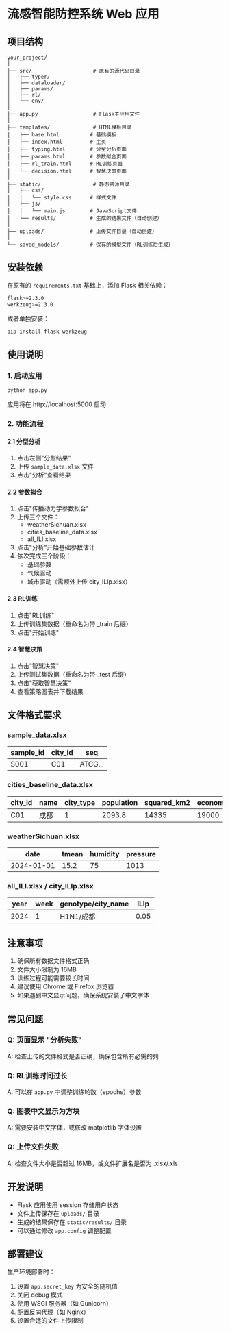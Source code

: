 # 流感智能防控系统 Web 应用

## 项目结构

```
your_project/
│
├── src/                    # 原有的源代码目录
│   ├── typer/
│   ├── dataloader/
│   ├── params/
│   ├── rl/
│   └── env/
│
├── app.py                  # Flask主应用文件
│
├── templates/              # HTML模板目录
│   ├── base.html          # 基础模板
│   ├── index.html         # 主页
│   ├── typing.html        # 分型分析页面
│   ├── params.html        # 参数拟合页面
│   ├── rl_train.html      # RL训练页面
│   └── decision.html      # 智慧决策页面
│
├── static/                 # 静态资源目录
│   ├── css/
│   │   └── style.css      # 样式文件
│   ├── js/
│   │   └── main.js        # JavaScript文件
│   └── results/           # 生成的结果文件（自动创建）
│
├── uploads/               # 上传文件目录（自动创建）
│
└── saved_models/          # 保存的模型文件（RL训练后生成）
```

## 安装依赖

在原有的 `requirements.txt` 基础上，添加 Flask 相关依赖：

```bash
flask>=2.3.0
werkzeug>=2.3.0
```

或者单独安装：

```bash
pip install flask werkzeug
```

## 使用说明

### 1. 启动应用

```bash
python app.py
```

应用将在 http://localhost:5000 启动

### 2. 功能流程

#### 2.1 分型分析
1. 点击左侧"分型结果"
2. 上传 `sample_data.xlsx` 文件
3. 点击"分析"查看结果

#### 2.2 参数拟合
1. 点击"传播动力学参数拟合"
2. 上传三个文件：
   - weatherSichuan.xlsx
   - cities_baseline_data.xlsx
   - all_ILI.xlsx
3. 点击"分析"开始基础参数估计
4. 依次完成三个阶段：
   - 基础参数
   - 气候驱动
   - 城市驱动（需额外上传 city_ILIp.xlsx）

#### 2.3 RL训练
1. 点击"RL训练"
2. 上传训练集数据（重命名为带 _train 后缀）
3. 点击"开始训练"

#### 2.4 智慧决策
1. 点击"智慧决策"
2. 上传测试集数据（重命名为带 _test 后缀）
3. 点击"获取智慧决策"
4. 查看策略图表并下载结果

## 文件格式要求

### sample_data.xlsx
| sample_id | city_id | seq |
|-----------|---------|-----|
| S001      | C01     | ATCG... |

### cities_baseline_data.xlsx
| city_id | name | city_type | population | squared_km2 | economy_base | bed_base | longitude | latitude |
|---------|------|-----------|------------|-------------|--------------|----------|-----------|----------|
| C01     | 成都  | 1         | 2093.8     | 14335       | 19000        | 12.5     | 104.06    | 30.67    |

### weatherSichuan.xlsx
| date       | tmean | humidity | pressure |
|------------|-------|----------|----------|
| 2024-01-01 | 15.2  | 75       | 1013     |

### all_ILI.xlsx / city_ILIp.xlsx
| year | week | genotype/city_name | ILIp |
|------|------|--------------------|------|
| 2024 | 1    | H1N1/成都          | 0.05 |

## 注意事项

1. 确保所有数据文件格式正确
2. 文件大小限制为 16MB
3. 训练过程可能需要较长时间
4. 建议使用 Chrome 或 Firefox 浏览器
5. 如果遇到中文显示问题，确保系统安装了中文字体

## 常见问题

### Q: 页面显示 "分析失败"
A: 检查上传的文件格式是否正确，确保包含所有必需的列

### Q: RL训练时间过长
A: 可以在 `app.py` 中调整训练轮数（epochs）参数

### Q: 图表中文显示为方块
A: 需要安装中文字体，或修改 matplotlib 字体设置

### Q: 上传文件失败
A: 检查文件大小是否超过 16MB，或文件扩展名是否为 .xlsx/.xls

## 开发说明

- Flask 应用使用 session 存储用户状态
- 文件上传保存在 `uploads/` 目录
- 生成的结果保存在 `static/results/` 目录
- 可以通过修改 `app.config` 调整配置

## 部署建议

生产环境部署时：
1. 设置 `app.secret_key` 为安全的随机值
2. 关闭 debug 模式
3. 使用 WSGI 服务器（如 Gunicorn）
4. 配置反向代理（如 Nginx）
5. 设置合适的文件上传限制